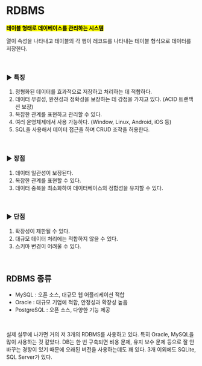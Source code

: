 # RDBMS 
<mark>**테이블 형태로 데이베이스를 관리하는 시스템**</mark>

열이 속성을 나타내고 테이블의 각 행이 레코드를 나타내는 테이블 형식으로 데이터를 저장한다. 

</br>

### ▶️ 특징 
1. 정형화된 데이터를 효과적으로 저장하고 처리하는 데 적합하다.
2. 데이터 무결성, 완전성과 정확성을 보장하는 데 강점을 가지고 있다. (ACID 트랜잭션 보장)
3. 복잡한 관계를 표현하고 관리할 수 있다.
4. 여러 운영체제에서 사용 가능하다. (Window, Linux, Android, iOS 등)
5. SQL을 사용해서 데이터 접근을 하며 CRUD 조작을 허용한다.

</br>

### ▶️ 장점
1. 데이터 일관성이 보장된다.
2. 복잡한 관계를 표현할 수 있다.
3. 데이터 중복을 최소화하여 데이터베이스의 정합성을 유지할 수 있다.

</br>


### ▶️ 단점
1. 확장성이 제한될 수 있다.
2. 대규모 데이터 처리에는 적합하지 않을 수 있다.
3. 스키마 변경이 어려울 수 있다.


</br>



## RDBMS 종류

- MySQL : 오픈 소스, 대규모 웹 어플리케이션 적합
- Oracle : 대규모 기업에 적합, 안정성과 확장성 높음 
- PostgreSQL : 오픈 소스, 다양한 기능 제공

</br>

실제 실무에 나가면 거의 저 3개의 RDBMS를 사용하고 있다. 특히 Oracle, MySQL을 많이 사용하는 것 같았다. DB는 한 번 구축되면 비용 문제, 유지 보수 문제 등으로 잘 안 바꾸는 경향이 있기 때문에 오래된 버전을 사용하는데도 꽤 있다. 3개 이외에도 SQLite, SQL Server가 있다. 
